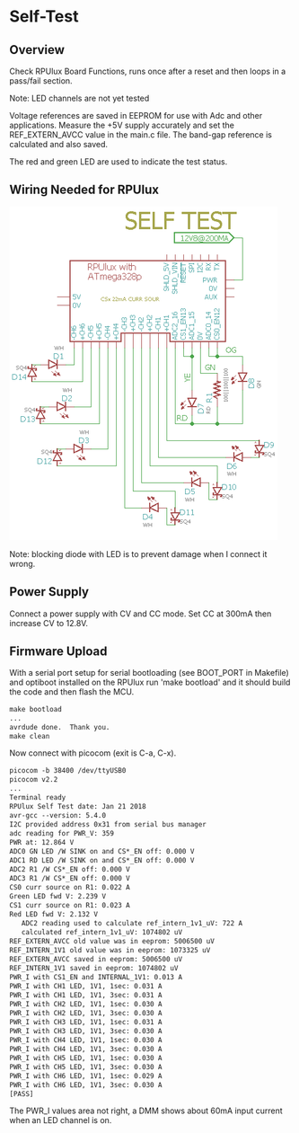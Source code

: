 # Self-Test

## Overview

Check RPUlux Board Functions, runs once after a reset and then loops in a pass/fail section.

Note: LED channels are not yet tested

Voltage references are saved in EEPROM for use with Adc and other applications. Measure the +5V supply accurately and set the REF_EXTERN_AVCC value in the main.c file. The band-gap reference is calculated and also saved.

The red and green LED are used to indicate the test status.

## Wiring Needed for RPUlux

![Wiring](./Setup/SelfTestWiring.png)

Note: blocking diode with LED is to prevent damage when I connect it wrong.


## Power Supply

Connect a power supply with CV and CC mode. Set CC at 300mA then increase CV to 12.8V.


## Firmware Upload

With a serial port setup for serial bootloading (see BOOT_PORT in Makefile) and optiboot installed on the RPUlux run 'make bootload' and it should build the code and then flash the MCU.

``` 
make bootload
...
avrdude done.  Thank you.
make clean
``` 

Now connect with picocom (exit is C-a, C-x). 

``` 
picocom -b 38400 /dev/ttyUSB0
picocom v2.2
...
Terminal ready
RPUlux Self Test date: Jan 21 2018
avr-gcc --version: 5.4.0
I2C provided address 0x31 from serial bus manager
adc reading for PWR_V: 359
PWR at: 12.864 V
ADC0 GN LED /W SINK on and CS*_EN off: 0.000 V
ADC1 RD LED /W SINK on and CS*_EN off: 0.000 V
ADC2 R1 /W CS*_EN off: 0.000 V
ADC3 R1 /W CS*_EN off: 0.000 V
CS0 curr source on R1: 0.022 A
Green LED fwd V: 2.239 V
CS1 curr source on R1: 0.023 A
Red LED fwd V: 2.132 V
   ADC2 reading used to calculate ref_intern_1v1_uV: 722 A
   calculated ref_intern_1v1_uV: 1074802 uV
REF_EXTERN_AVCC old value was in eeprom: 5006500 uV
REF_INTERN_1V1 old value was in eeprom: 1073325 uV
REF_EXTERN_AVCC saved in eeprom: 5006500 uV
REF_INTERN_1V1 saved in eeprom: 1074802 uV
PWR_I with CS1_EN and INTERNAL_1V1: 0.013 A
PWR_I with CH1 LED, 1V1, 1sec: 0.031 A
PWR_I with CH1 LED, 1V1, 3sec: 0.031 A
PWR_I with CH2 LED, 1V1, 1sec: 0.030 A
PWR_I with CH2 LED, 1V1, 3sec: 0.030 A
PWR_I with CH3 LED, 1V1, 1sec: 0.031 A
PWR_I with CH3 LED, 1V1, 3sec: 0.030 A
PWR_I with CH4 LED, 1V1, 1sec: 0.030 A
PWR_I with CH4 LED, 1V1, 3sec: 0.030 A
PWR_I with CH5 LED, 1V1, 1sec: 0.030 A
PWR_I with CH5 LED, 1V1, 3sec: 0.030 A
PWR_I with CH6 LED, 1V1, 1sec: 0.029 A
PWR_I with CH6 LED, 1V1, 3sec: 0.030 A
[PASS]
```

The PWR_I values area not right, a DMM shows about 60mA input current when an LED channel is on.
